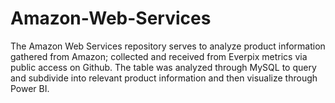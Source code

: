 # Amazon-Web-Services
The Amazon Web Services repository serves to analyze product information gathered from Amazon; collected and received from Everpix metrics via public access on Github. The table was analyzed through MySQL to query and subdivide into relevant product information and then visualize through Power BI. 
